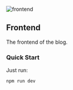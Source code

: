![frontend](https://github.com/edenreich/blog/workflows/frontend/badge.svg)

## Frontend

The frontend of the blog.

### Quick Start

Just run:
```
npm run dev
```
